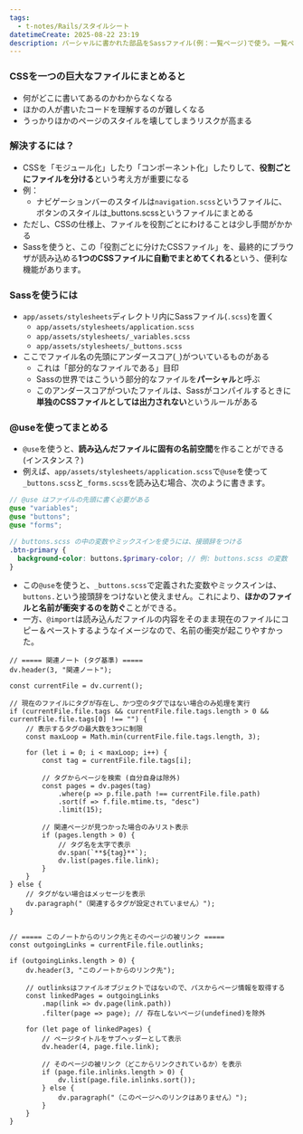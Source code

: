 ```yaml
---
tags:
  - t-notes/Rails/スタイルシート
datetimeCreate: 2025-08-22 23:19
description: パーシャルに書かれた部品をSassファイル(例：一覧ページ)で使う。一覧ページのボタンは_button.scssの.btn
---
```

### CSSを一つの巨大なファイルにまとめると

- 何がどこに書いてあるのかわからなくなる
- ほかの人が書いたコードを理解するのが難しくなる
- うっかりほかのページのスタイルを壊してしまうリスクが高まる

### 解決するには？

- CSSを「モジュール化」したり「コンポーネント化」したりして、**役割ごとにファイルを分ける**という考え方が重要になる
- 例：
	- ナビゲーションバーのスタイルは`navigation.scss`というファイルに、ボタンのスタイルは_buttons.scssというファイルにまとめる
- ただし、CSSの仕様上、ファイルを役割ごとにわけることは少し手間がかかる
- Sassを使うと、この「役割ごとに分けたCSSファイル」を、最終的にブラウザが読み込める**1つのCSSファイルに自動でまとめてくれる**という、便利な機能があります。

### Sassを使うには

- `app/assets/stylesheets`ディレクトリ内にSassファイル(`.scss`)を置く
	- `app/assets/stylesheets/application.scss`
	- `app/assets/stylesheets/_variables.scss`
	- `app/assets/stylesheets/_buttons.scss`
- ここでファイル名の先頭にアンダースコア(`_`)がついているものがある
	- これは「部分的なファイルである」目印
	- Sassの世界ではこういう部分的なファイルを**パーシャル**と呼ぶ
	- このアンダースコアがついたファイルは、Sassがコンパイルするときに**単独のCSSファイルとしては出力されない**というルールがある

### @useを使ってまとめる

- `@use`を使うと、**読み込んだファイルに固有の名前空間**を作ることができる(インスタンス？)
- 例えば、`app/assets/stylesheets/application.scss`で`@use`を使って`_buttons.scss`と`_forms.scss`を読み込む場合、次のように書きます。
```scss
// @use はファイルの先頭に書く必要がある
@use "variables";
@use "buttons";
@use "forms";

// buttons.scss の中の変数やミックスインを使うには、接頭辞をつける
.btn-primary {
  background-color: buttons.$primary-color; // 例: buttons.scss の変数
}
```
- この`@use`を使うと、`_buttons.scss`で定義された変数やミックスインは、`buttons.`という接頭辞をつけないと使えません。これにより、**ほかのファイルと名前が衝突するのを防ぐ**ことができる。
- 一方、`@import`は読み込んだファイルの内容をそのまま現在のファイルにコピー＆ペーストするようなイメージなので、名前の衝突が起こりやすかった。



```dataviewjs
// ===== 関連ノート (タグ基準) =====
dv.header(3, "関連ノート");

const currentFile = dv.current();

// 現在のファイルにタグが存在し、かつ空のタグではない場合のみ処理を実行
if (currentFile.file.tags && currentFile.file.tags.length > 0 && currentFile.file.tags[0] !== "") {
    // 表示するタグの最大数を3つに制限
    const maxLoop = Math.min(currentFile.file.tags.length, 3);

    for (let i = 0; i < maxLoop; i++) {
        const tag = currentFile.file.tags[i];
        
        // タグからページを検索 (自分自身は除外)
        const pages = dv.pages(tag)
            .where(p => p.file.path !== currentFile.file.path) 
            .sort(f => f.file.mtime.ts, "desc")
            .limit(15);
        
        // 関連ページが見つかった場合のみリスト表示
        if (pages.length > 0) {
            // タグ名を太字で表示
            dv.span(`**${tag}**`); 
            dv.list(pages.file.link);
        }
    }
} else {
    // タグがない場合はメッセージを表示
    dv.paragraph("（関連するタグが設定されていません）");
}


// ===== このノートからのリンク先とそのページの被リンク =====
const outgoingLinks = currentFile.file.outlinks;

if (outgoingLinks.length > 0) {
    dv.header(3, "このノートからのリンク先");
    
    // outlinksはファイルオブジェクトではないので、パスからページ情報を取得する
    const linkedPages = outgoingLinks
        .map(link => dv.page(link.path))
        .filter(page => page); // 存在しないページ(undefined)を除外

    for (let page of linkedPages) {
        // ページタイトルをサブヘッダーとして表示
        dv.header(4, page.file.link);
        
        // そのページの被リンク（どこからリンクされているか）を表示
        if (page.file.inlinks.length > 0) {
            dv.list(page.file.inlinks.sort());
        } else {
            dv.paragraph("（このページへのリンクはありません）");
        }
    }
}
```